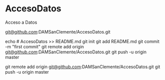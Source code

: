# AccesoDatos
Acceso a Datos


git@github.com:DAMSanClemente/AccesoDatos.git


echo # AccesoDatos >> README.md
git init
git add README.md
git commit -m "first commit"
git remote add origin git@github.com:DAMSanClemente/AccesoDatos.git
git push -u origin master


git remote add origin git@github.com:DAMSanClemente/AccesoDatos.git
git push -u origin master
